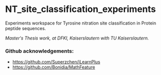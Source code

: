 # NT_site_classification_experiments
Experiments workspace for Tyrosine nitration site classification in Protein peptide sequences.

*Master's Thesis work, at DFKI, Kaiserslautern with TU Kaiserslautern.*

### Github acknowledgements:
- https://github.com/Superzchen/iLearnPlus
- https://github.com/Bonidia/MathFeature
